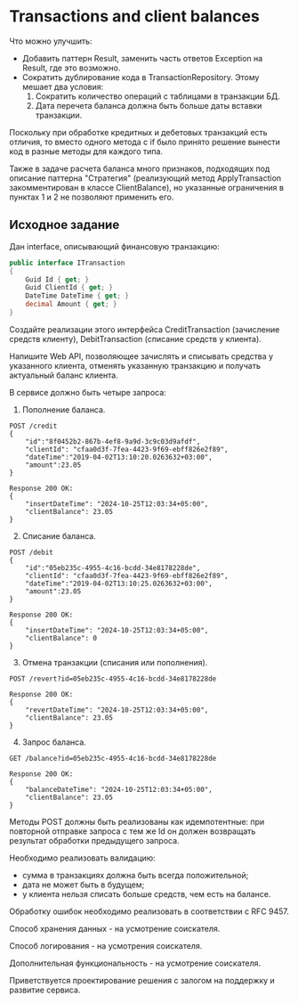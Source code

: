<h1>Transactions and client balances</h1>

Что можно улучшить:
- Добавить паттерн Result, заменить часть ответов Exception на Result, где это возможно.
- Сократить дублирование кода в TransactionRepository. Этому мешает два условия:  
    1. Сократить количество операций с таблицами в транзакции БД.
    2. Дата перечета баланса должна быть больше даты вставки транзакции.

Поскольку при обработке кредитных и дебетовых транзакций есть отличия, то вместо одного метода с if было принято решение вынести код в разные методы для каждого типа.

Также в задаче расчета баланса много признаков, подходящих под описание паттерна "Стратегия" (реализующий метод ApplyTransaction закомментирован в классе ClientBalance), но указанные ограничения в пунктах 1 и 2 не позволяют применить его.


    
      
<h2>Исходное задание</h2>

<p>Дан interface, описывающий финансовую транзакцию:</p>

```csharp
public interface ITransaction  
{  
    Guid Id { get; }   
    Guid ClientId { get; }  
    DateTime DateTime { get; }  
    decimal Amount { get; }  
}
```

Создайте реализации этого интерфейса CreditTransaction (зачисление средств клиенту), DebitTransaction
(списание средств у клиента).

Напишите Web API, позволяющее зачислять и списывать средства у
указанного клиента, отменять указанную транзакцию и получать актуальный баланс клиента. 

В сервисе должно быть четыре запроса:  
1. Пополнение баланса.
```
POST /credit
{  
    "id":"8f0452b2-867b-4ef8-9a9d-3c9c03d9afdf",  
    "clientId": "cfaa0d3f-7fea-4423-9f69-ebff826e2f89",  
    "dateTime":"2019-04-02T13:10:20.0263632+03:00",  
    "amount":23.05  
}
```
```
Response 200 OK:  
{  
    "insertDateTime": "2024-10-25T12:03:34+05:00",  
    "clientBalance": 23.05  
}  
```
2. Списание баланса.
```
POST /debit  
{  
    "id":"05eb235c-4955-4c16-bcdd-34e8178228de",  
    "clientId": "cfaa0d3f-7fea-4423-9f69-ebff826e2f89",  
    "dateTime":"2019-04-02T13:10:25.0263632+03:00",  
    "amount":23.05  
}
```
```
Response 200 OK:  
{  
    "insertDateTime": "2024-10-25T12:03:34+05:00",  
    "clientBalance": 0  
}
```
3. Отмена транзакции (списания или пополнения).
```
POST /revert?id=05eb235c-4955-4c16-bcdd-34e8178228de  
```
```
Response 200 OK:  
{  
    "revertDateTime": "2024-10-25T12:03:34+05:00",  
    "clientBalance": 23.05  
}
```
4. Запрос баланса.
```
GET /balance?id=05eb235c-4955-4c16-bcdd-34e8178228de
```
```
Response 200 OK:
{  
    "balanceDateTime": "2024-10-25T12:03:34+05:00",  
    "clientBalance": 23.05  
}
```

Методы POST должны быть реализованы как идемпотентные: при повторной отправке запроса с тем же Id он должен возвращать результат обработки предыдущего запроса.

Необходимо реализовать валидацию: 
- сумма в транзакциях должна быть всегда положительной;
- дата не может быть в будущем;
- у клиента нельзя списать больше средств, чем есть на балансе.

Обработку ошибок необходимо реализовать в соответствии с RFC 9457.  

Способ хранения данных - на усмотрение соискателя.  

Способ логирования - на усмотрения соискателя.  

Дополнительная функциональность - на усмотрение соискателя.  

Приветствуется проектирование решения с залогом на поддержку и развитие сервиса.  

